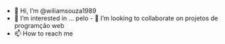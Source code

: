 - 👋 Hi, I’m @wiliamsouza1989
- 👀 I’m interested in ...
pelo - 💞️ I’m looking to collaborate on  projetos de programção web  
- 📫 How to reach me  

<!---
wiliamsouza1989/wiliamsouza1989 is a ✨ special ✨ repository because its `README.md` (this file) appears on your GitHub profile.
You can click the Preview link to take a look at your changes.
--->
